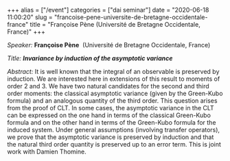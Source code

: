 +++
alias = ["/event"]
categories = ["dai seminar"]
date = "2020-06-18 11:00:20"
slug = "francoise-pene-universite-de-bretagne-occidentale-france"
title = "Françoise Pène  (Université de Bretagne Occidentale, France)"
+++
<div class="tribe-events-single-event-description tribe-events-content">

*Speaker:* **Françoise Pène**  (Université de Bretagne Occidentale,
France)

*Title: **<span class="im">Invariance by induction of the asymptotic
variance</span>***

*Abstract:* It is well known that the integral of an observable is
preserved by induction. We are interested here in extensions of this
result to moments of order 2 and 3. We have two natural candidates for
the second and third order moments: the classical asymptotic variance
(given by the Green-Kubo formula) and an analogous quantity of the third
order. This question arises from the proof of CLT. In some cases, the
asymptotic variance in the CLT can be expressed on the one hand in terms
of the classical Green-Kubo formula and on the other hand in terms of
the Green-Kubo formula for the induced system. Under general assumptions
(involving transfer operators), we prove that the asymptotic variance is
preserved by induction and that the natural third order quantity is
preserved up to an error term. This is joint work with Damien Thomine.

</div>

